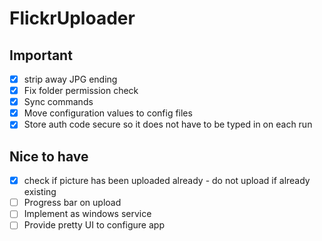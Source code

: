 # FlickrUploader
## Important

- [x] strip away JPG ending
- [x] Fix folder permission check
- [x] Sync commands
- [X] Move configuration values to config files
- [X] Store auth code secure so it does not have to be typed in on each run

## Nice to have
- [X] check if picture has been uploaded already - do not upload if already existing
- [ ] Progress bar on upload
- [ ] Implement as windows service
- [ ] Provide pretty UI to configure app